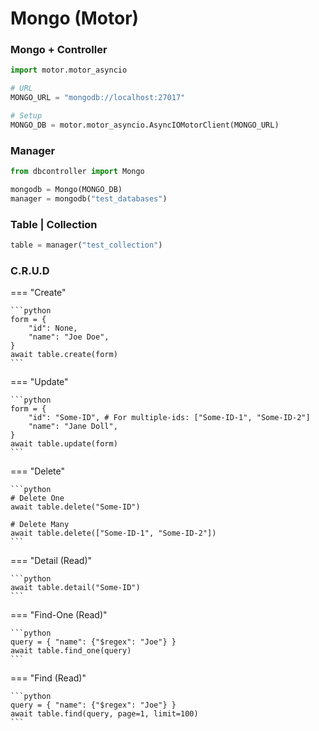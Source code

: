 # Mongo (Motor)

### Mongo + Controller

```python
import motor.motor_asyncio

# URL
MONGO_URL = "mongodb://localhost:27017"

# Setup
MONGO_DB = motor.motor_asyncio.AsyncIOMotorClient(MONGO_URL)
```

### Manager

```python
from dbcontroller import Mongo

mongodb = Mongo(MONGO_DB)
manager = mongodb("test_databases")
```

### Table | Collection

```python
table = manager("test_collection")
```

### C.R.U.D

=== "Create"

    ```python
    form = {
        "id": None,
        "name": "Joe Doe",
    }
    await table.create(form)
    ```

=== "Update"

    ```python
    form = {
        "id": "Some-ID", # For multiple-ids: ["Some-ID-1", "Some-ID-2"]
        "name": "Jane Doll",
    }
    await table.update(form)
    ```

=== "Delete"

    ```python
    # Delete One
    await table.delete("Some-ID")

    # Delete Many
    await table.delete(["Some-ID-1", "Some-ID-2"])
    ```

=== "Detail (Read)"

    ```python
    await table.detail("Some-ID")
    ```

=== "Find-One (Read)"

    ```python
    query = { "name": {"$regex": "Joe"} }
    await table.find_one(query)
    ```

=== "Find (Read)"

    ```python
    query = { "name": {"$regex": "Joe"} }
    await table.find(query, page=1, limit=100)
    ```

